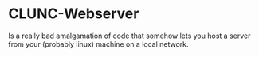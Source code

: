 # CLUNC-Webserver
Is a really bad amalgamation of code  that somehow lets you host a server from your (probably linux) machine on a local network.
